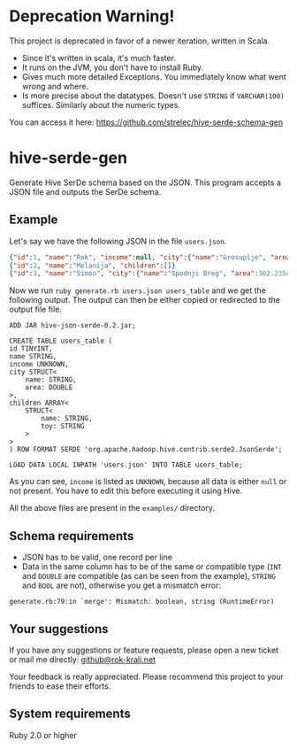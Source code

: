 Deprecation Warning!
===

This project is deprecated in favor of a newer iteration, written in Scala.

* Since it's written in scala, it's much faster.
* It runs on the JVM, you don't have to install Ruby.
* Gives much more detailed Exceptions. You immediately know what went wrong and where.
* Is more precise about the datatypes. Doesn't use `STRING` if `VARCHAR(100)` suffices. Similarly about the numeric types.

You can access it here: https://github.com/strelec/hive-serde-schema-gen

hive-serde-gen
==============

Generate Hive SerDe schema based on the JSON. This program accepts a JSON file and outputs the SerDe schema.

Example
---
Let's say we have the following JSON in the file `users.json`.

```json
{"id":1, "name":"Rok", "income":null, "city":{"name":"Grosuplje", "area":12544}, "children":[{"name":"Matej"}]}
{"id":2, "name":"Melanija", "children":[]}
{"id":3, "name":"Simon", "city":{"name":"Spodnji Breg", "area":362.2354}, "children":[{"name":"Simonca"},{"name":"Matic", "toy":"Ropotulica"}]}
```

Now we run `ruby generate.rb users.json users_table` and we get the following output. The output can then be either copied or redirected to the output file file.

```
ADD JAR hive-json-serde-0.2.jar;

CREATE TABLE users_table (
id TINYINT,
name STRING,
income UNKNOWN,
city STRUCT<
	name: STRING,
	area: DOUBLE
>,
children ARRAY<
	STRUCT<
		name: STRING,
		toy: STRING
	>
>
) ROW FORMAT SERDE 'org.apache.hadoop.hive.contrib.serde2.JsonSerde';

LOAD DATA LOCAL INPATH 'users.json' INTO TABLE users_table;
```

As you can see, `income` is listed as `UNKNOWN`, because all data is either `null` or not present. You have to edit this before executing it using Hive.

All the above files are present in the `examples/` directory.

Schema requirements
---

- JSON has to be valid, one record per line
- Data in the same column has to be of the same or compatible type (`INT` and `DOUBLE` are compatible (as can be seen from the example), `STRING` and `BOOL` are not), otherwise you get a mismatch error:

```
generate.rb:79:in `merge': Mismatch: boolean, string (RuntimeError)
```

Your suggestions
---

If you have any suggestions or feature requests, please open a new ticket or mail me directly: github@rok-kralj.net

Your feedback is really appreciated. Please recommend this project to your friends to ease their efforts.

System requirements
---

Ruby 2.0 or higher
